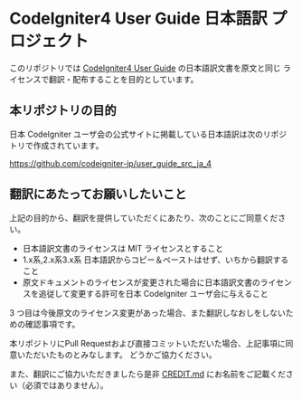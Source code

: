 CodeIgniter4 User Guide 日本語訳 プロジェクト
============================================================

このリポジトリでは [CodeIgniter4 User Guide](https://bcit-ci.github.io/CodeIgniter4/) の日本語訳文書を原文と同じ ライセンスで翻訳・配布することを目的としています。


本リポジトリの目的
------------------

日本 CodeIgniter ユーザ会の公式サイトに掲載している日本語訳は次のリポジトリで作成されています。

https://github.com/codeigniter-jp/user_guide_src_ja_4

翻訳にあたってお願いしたいこと
------------------------------

上記の目的から、翻訳を提供していただくにあたり、次のことにご同意ください。

 - 日本語訳文書のライセンスは MIT ライセンスとすること
 - 1.x系,2.x系3.x系 日本語訳からコピー＆ペーストはせず、いちから翻訳すること
 - 原文ドキュメントのライセンスが変更された場合に日本語訳文書のライセンスを追従して変更する許可を日本 CodeIgniter ユーザ会に与えること

3 つ目は今後原文のライセンス変更があった場合、また翻訳しなおしをしないための確認事項です。

本リポジトリにPull Requestおよび直接コミットいただいた場合、上記事項に同意いただいたものとみなします。
どうかご協力ください。

また、翻訳にご協力いただきましたら是非 [CREDIT.md](CREDIT.md) にお名前をご記載ください（必須ではありません）。
